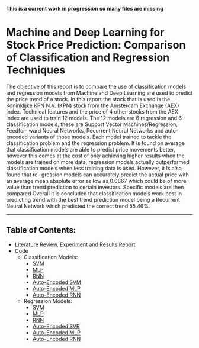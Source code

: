 __This is a current work in progression so many files are missing__

# Machine and Deep Learning for Stock Price Prediction: Comparison of Classification and Regression Techniques

The objective of this report is to compare the use of classification models and regression models from Machine and Deep Learning are used to predict the price trend of a stock. In this report the stock that is used is the Koninklijke KPN N.V. (KPN) stock from the Amsterdam Exchange (AEX) Index. Technical features and the price of 4 other stocks from the AEX Index are used to train 12 models. The 12 models are 6 regression and 6 classification models, these are Support Vector Machines/Regression, Feedfor- ward Neural Networks, Recurrent Neural Networks and auto-encoded variants of those models. Each model trained to tackle the classification problem and the regression problem. It is found on average that classification models are able to predict price movements better, however this comes at the cost of only achieving higher results when the models are trained on more data, regression models actually outperformed classification models when less training data is used. However, it is also found that re- gression models can accurately predict the actual price with an average mean absolute error as low as 0.0867 which could be of more value than trend prediction to certain investors. Specific models are then compared Overall it is concluded that classification models work best in predicting trend with the best trend prediction model being a Recurrent Neural Network which predicted the correct trend 55.46%.

---

## Table of Contents:
* [Literature Review, Experiment and Results Report](addlink)
* Code
    * Classification Models:
        - [SVM](SVM.py)
        - [MLP](MLP%20-%20Classification.py)
        - [RNN](RNN%20-%20Classification.py)
        - [Auto-Encoded SVM](Auto-Encoded%20-%20SVM.py)
        - [Auto-Encoded MLP](Auto-Encoded%20MLP%20-%20Classification.py)
        - [Auto-Encoded RNN](Auto-Encoded%20RNN%20-%20Classification.py)
    * Regression Models:
        - [SVM](SVR.py)
        - [MLP](MLP%20-%20Regression.py)
        - [RNN](RNN%20-%20Regression.py)
        - [Auto-Encoded SVR](Auto-Encoded%20-%20SVR.py)
        - [Auto-Encoded MLP](Auto-Encoded%20MLP%20-%20Regression.py)
        - [Auto-Encoded RNN](Auto-Encoded%20RNN%20-%20Regression.py)
